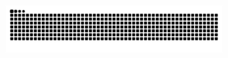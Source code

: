 ![Snake Animation](https://github.com/LesBoys43/LesBoys43/raw/output/github-contribution-grid-snake-dark.svg)
